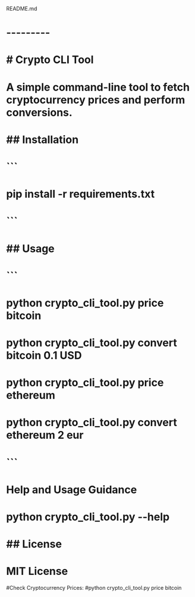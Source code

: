 README.md

# ---------

# # Crypto CLI Tool

# A simple command-line tool to fetch cryptocurrency prices and perform conversions.

#

# ## Installation

# ```

# pip install -r requirements.txt

# ```

#

# ## Usage

# ```

# python crypto_cli_tool.py price bitcoin

# python crypto_cli_tool.py convert bitcoin 0.1 USD

# python crypto_cli_tool.py price ethereum

# python crypto_cli_tool.py convert ethereum 2 eur

# ```

# Help and Usage Guidance

# python crypto_cli_tool.py --help

#

# ## License

# MIT License

#Check Cryptocurrency Prices:
#python crypto_cli_tool.py price bitcoin
